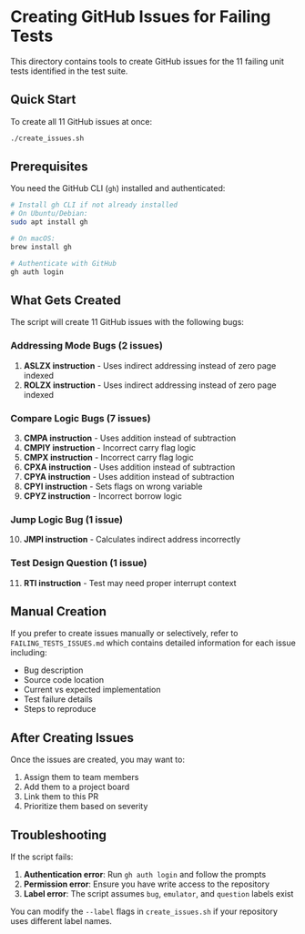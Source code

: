 # Creating GitHub Issues for Failing Tests

This directory contains tools to create GitHub issues for the 11 failing unit tests identified in the test suite.

## Quick Start

To create all 11 GitHub issues at once:

```bash
./create_issues.sh
```

## Prerequisites

You need the GitHub CLI (`gh`) installed and authenticated:

```bash
# Install gh CLI if not already installed
# On Ubuntu/Debian:
sudo apt install gh

# On macOS:
brew install gh

# Authenticate with GitHub
gh auth login
```

## What Gets Created

The script will create 11 GitHub issues with the following bugs:

### Addressing Mode Bugs (2 issues)
1. **ASLZX instruction** - Uses indirect addressing instead of zero page indexed
2. **ROLZX instruction** - Uses indirect addressing instead of zero page indexed

### Compare Logic Bugs (7 issues)
3. **CMPA instruction** - Uses addition instead of subtraction
4. **CMPIY instruction** - Incorrect carry flag logic
5. **CMPX instruction** - Incorrect carry flag logic
6. **CPXA instruction** - Uses addition instead of subtraction
7. **CPYA instruction** - Uses addition instead of subtraction
8. **CPYI instruction** - Sets flags on wrong variable
9. **CPYZ instruction** - Incorrect borrow logic

### Jump Logic Bug (1 issue)
10. **JMPI instruction** - Calculates indirect address incorrectly

### Test Design Question (1 issue)
11. **RTI instruction** - Test may need proper interrupt context

## Manual Creation

If you prefer to create issues manually or selectively, refer to `FAILING_TESTS_ISSUES.md` which contains detailed information for each issue including:

- Bug description
- Source code location
- Current vs expected implementation
- Test failure details
- Steps to reproduce

## After Creating Issues

Once the issues are created, you may want to:

1. Assign them to team members
2. Add them to a project board
3. Link them to this PR
4. Prioritize them based on severity

## Troubleshooting

If the script fails:

1. **Authentication error**: Run `gh auth login` and follow the prompts
2. **Permission error**: Ensure you have write access to the repository
3. **Label error**: The script assumes `bug`, `emulator`, and `question` labels exist

You can modify the `--label` flags in `create_issues.sh` if your repository uses different label names.
